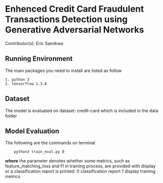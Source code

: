 
# Enhenced Credit Card Fraudulent Transactions Detection using Generative Adversarial Networks

Contributor(s): Eric Samikwa

## Running Environment

The main packages you need to install are listed as follow

```
1. python 3 
2. tensorflow 1.3.0
```

## Dataset

The model is evaluated on dataset: credit-card which is included in the data folder

## Model Evaluation

The following are the commands on terminal 

```
    python3 train_eval.py 0
```
**where** the parameter denotes whether some metrics, such as feature_matching_loss and f1 in training process, are provided with display or a classification report is printed:
    0   classification report
    1   display training metrics

